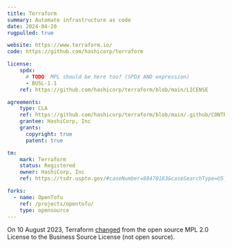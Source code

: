 ```yaml
---
title: Terraform
summary: Automate infrastructure as code
date: 2024-04-20
rugpulled: true

website: https://www.terraform.io/
code: https://github.com/hashicorp/terraform

license:
    spdx:
      # TODO: MPL should be here too? (SPDX AND expression)
      - BUSL-1.1
    ref: https://github.com/hashicorp/terraform/blob/main/LICENSE

agreements:
    type: CLA
    ref: https://github.com/hashicorp/terraform/blob/main/.github/CONTRIBUTING.md
    grantee: HashiCorp, Inc
    grants:
      copyright: true
      patent: true

tm:
    mark: Terraform
    status: Registered
    owner: HashiCorp, Inc
    ref: https://tsdr.uspto.gov/#caseNumber=88470183&caseSearchType=US_APPLICATION&caseType=DEFAULT&searchType=statusSearch

forks:
  - name: OpenTofu
    ref: /projects/opentofu/
    type: opensource
---
```

On 10 August 2023, Terraform [changed](https://www.hashicorp.com/blog/hashicorp-adopts-business-source-license) from the open source MPL 2.0 License to the Business Source License (not open source).
